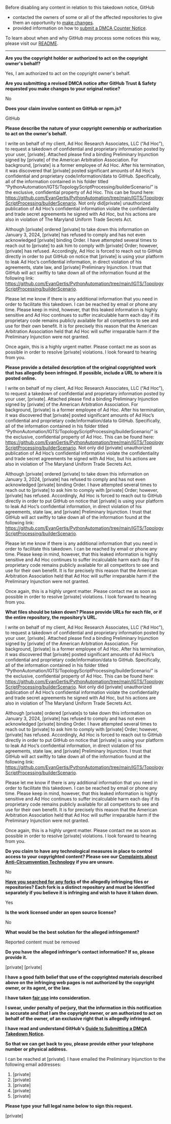 Before disabling any content in relation to this takedown notice, GitHub
- contacted the owners of some or all of the affected repositories to give them an opportunity to [make changes](https://docs.github.com/en/github/site-policy/dmca-takedown-policy#a-how-does-this-actually-work).
- provided information on how to [submit a DMCA Counter Notice](https://docs.github.com/en/articles/guide-to-submitting-a-dmca-counter-notice).

To learn about when and why GitHub may process some notices this way, please visit our [README](https://github.com/github/dmca/blob/master/README.md#anatomy-of-a-takedown-notice).

---

**Are you the copyright holder or authorized to act on the copyright owner's behalf?**

Yes, I am authorized to act on the copyright owner's behalf.

**Are you submitting a revised DMCA notice after GitHub Trust & Safety requested you make changes to your original notice?**

No

**Does your claim involve content on GitHub or npm.js?**

GitHub

**Please describe the nature of your copyright ownership or authorization to act on the owner's behalf.**

I write on behalf of my client, Ad Hoc Research Associates, LLC (“Ad Hoc”), to request a takedown of confidential and proprietary information posted by your user, [private]. Attached please find a binding Preliminary Injunction signed by [private] of the American Arbitration Association. For background, [private] is a former employee of Ad Hoc. After his termination, it was discovered that [private] posted significant amounts of Ad Hoc’s confidential and proprietary code/information/data to GitHub. Specifically, all of the information contained in his folder titled “PythonAutomation/IGTS/TopologyScriptProcessing/builderScenario/” is the exclusive, confidential property of Ad Hoc. This can be found here: https://github.com/EvanGertis/PythonAutomation/tree/main/IGTS/TopologyScriptProcessing/builderScenario. Not only did[private] unauthorized publication of Ad Hoc’s confidential information violate the confidentiality and trade secret agreements he signed with Ad Hoc, but his actions are also in violation of The Maryland Uniform Trade Secrets Act.

Although [private] ordered [private] to take down this information on January 3, 2024, [private] has refused to comply and has not even acknowledged [private] binding Order. I have attempted several times to reach out to [private] to ask him to comply with [private] Order; however, [private] has refused. Accordingly, Ad Hoc is forced to reach out to GitHub directly in order to put GitHub on notice that [private] is using your platform to leak Ad Hoc’s confidential information, in direct violation of his agreements, state law, and [private] Preliminary Injunction. I trust that GitHub will act swiftly to take down all of the information found at the following link: https://github.com/EvanGertis/PythonAutomation/tree/main/IGTS/TopologyScriptProcessing/builderScenario.

Please let me know if there is any additional information that you need in order to facilitate this takedown. I can be reached by email or phone any time. Please keep in mind, however, that this leaked information is highly sensitive and Ad Hoc continues to suffer incalculable harm each day if its proprietary code remains publicly available for all competitors to see and use for their own benefit. It is for precisely this reason that the American Arbitration Association held that Ad Hoc will suffer irreparable harm if the Preliminary Injunction were not granted.

Once again, this is a highly urgent matter. Please contact me as soon as possible in order to resolve [private] violations. I look forward to hearing from you.

**Please provide a detailed description of the original copyrighted work that has allegedly been infringed. If possible, include a URL to where it is posted online.**

I write on behalf of my client, Ad Hoc Research Associates, LLC (“Ad Hoc”), to request a takedown of confidential and proprietary information posted by your user, [private]. Attached please find a binding Preliminary Injunction signed by [private] of the American Arbitration Association. For background, [private] is a former employee of Ad Hoc. After his termination, it was discovered that [private] posted significant amounts of Ad Hoc’s confidential and proprietary code/information/data to GitHub. Specifically, all of the information contained in his folder titled “PythonAutomation/IGTS/TopologyScriptProcessing/builderScenario/” is the exclusive, confidential property of Ad Hoc. This can be found here: https://github.com/EvanGertis/PythonAutomation/tree/main/IGTS/TopologyScriptProcessing/builderScenario. Not only did [private] unauthorized publication of Ad Hoc’s confidential information violate the confidentiality and trade secret agreements he signed with Ad Hoc, but his actions are also in violation of The Maryland Uniform Trade Secrets Act.

Although [private] ordered [private] to take down this information on January 3, 2024, [private] has refused to comply and has not even acknowledged [private] binding Order. I have attempted several times to reach out to [private] to ask him to comply with [private] Order; however, [private] has refused. Accordingly, Ad Hoc is forced to reach out to GitHub directly in order to put GitHub on notice that [private] is using your platform to leak Ad Hoc’s confidential information, in direct violation of his agreements, state law, and [private] Preliminary Injunction. I trust that GitHub will act swiftly to take down all of the information found at the following link: https://github.com/EvanGertis/PythonAutomation/tree/main/IGTS/TopologyScriptProcessing/builderScenario.

Please let me know if there is any additional information that you need in order to facilitate this takedown. I can be reached by email or phone any time. Please keep in mind, however, that this leaked information is highly sensitive and Ad Hoc continues to suffer incalculable harm each day if its proprietary code remains publicly available for all competitors to see and use for their own benefit. It is for precisely this reason that the American Arbitration Association held that Ad Hoc will suffer irreparable harm if the Preliminary Injunction were not granted.

Once again, this is a highly urgent matter. Please contact me as soon as possible in order to resolve [private] violations. I look forward to hearing from you.

**What files should be taken down? Please provide URLs for each file, or if the entire repository, the repository’s URL.**

I write on behalf of my client, Ad Hoc Research Associates, LLC (“Ad Hoc”), to request a takedown of confidential and proprietary information posted by your user, [private]. Attached please find a binding Preliminary Injunction signed by [private] of the American Arbitration Association. For background, [private] is a former employee of Ad Hoc. After his termination, it was discovered that [private] posted significant amounts of Ad Hoc’s confidential and proprietary code/information/data to GitHub. Specifically, all of the information contained in his folder titled “PythonAutomation/IGTS/TopologyScriptProcessing/builderScenario/” is the exclusive, confidential property of Ad Hoc. This can be found here: https://github.com/EvanGertis/PythonAutomation/tree/main/IGTS/TopologyScriptProcessing/builderScenario. Not only did [private] unauthorized publication of Ad Hoc’s confidential information violate the confidentiality and trade secret agreements he signed with Ad Hoc, but his actions are also in violation of The Maryland Uniform Trade Secrets Act.

Although [private] ordered [private]s to take down this information on January 3, 2024, [private] has refused to comply and has not even acknowledged [private] binding Order. I have attempted several times to reach out to [private] to ask him to comply with [private] Order; however, [private] has refused. Accordingly, Ad Hoc is forced to reach out to GitHub directly in order to put GitHub on notice that [private] is using your platform to leak Ad Hoc’s confidential information, in direct violation of his agreements, state law, and [private] Preliminary Injunction. I trust that GitHub will act swiftly to take down all of the information found at the following link: https://github.com/EvanGertis/PythonAutomation/tree/main/IGTS/TopologyScriptProcessing/builderScenario.

Please let me know if there is any additional information that you need in order to facilitate this takedown. I can be reached by email or phone any time. Please keep in mind, however, that this leaked information is highly sensitive and Ad Hoc continues to suffer incalculable harm each day if its proprietary code remains publicly available for all competitors to see and use for their own benefit. It is for precisely this reason that the American Arbitration Association held that Ad Hoc will suffer irreparable harm if the Preliminary Injunction were not granted.

Once again, this is a highly urgent matter. Please contact me as soon as possible in order to resolve [private] violations. I look forward to hearing from you.

**Do you claim to have any technological measures in place to control access to your copyrighted content? Please see our <a href="https://docs.github.com/articles/guide-to-submitting-a-dmca-takedown-notice#complaints-about-anti-circumvention-technology">Complaints about Anti-Circumvention Technology</a> if you are unsure.**

No

**<a href="https://docs.github.com/articles/dmca-takedown-policy#b-what-about-forks-or-whats-a-fork">Have you searched for any forks</a> of the allegedly infringing files or repositories? Each fork is a distinct repository and must be identified separately if you believe it is infringing and wish to have it taken down.**

Yes

**Is the work licensed under an open source license?**

No

**What would be the best solution for the alleged infringement?**

Reported content must be removed

**Do you have the alleged infringer’s contact information? If so, please provide it.**

[private] [private]

**I have a good faith belief that use of the copyrighted materials described above on the infringing web pages is not authorized by the copyright owner, or its agent, or the law.**

**I have taken <a href="https://www.lumendatabase.org/topics/22">fair use</a> into consideration.**

**I swear, under penalty of perjury, that the information in this notification is accurate and that I am the copyright owner, or am authorized to act on behalf of the owner, of an exclusive right that is allegedly infringed.**

**I have read and understand GitHub's <a href="https://docs.github.com/articles/guide-to-submitting-a-dmca-takedown-notice/">Guide to Submitting a DMCA Takedown Notice</a>.**

**So that we can get back to you, please provide either your telephone number or physical address.**

I can be reached at [private]. I have emailed the Preliminary Injunction to the following email addresses:

1. [private]  
2. [private]  
3. [private]  
4. [private]  
5. [private]  

**Please type your full legal name below to sign this request.**

[private]  
